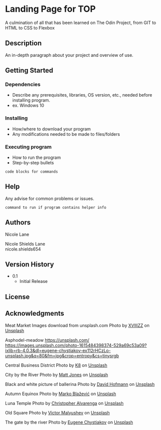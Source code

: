 # Landing Page for TOP 

A culmination of all that has been learned on The Odin Project, from GIT to HTML to CSS to Flexbox 

## Description

An in-depth paragraph about your project and overview of use.

## Getting Started

### Dependencies

* Describe any prerequisites, libraries, OS version, etc., needed before installing program.
* ex. Windows 10

### Installing

* How/where to download your program
* Any modifications needed to be made to files/folders

### Executing program

* How to run the program
* Step-by-step bullets
```
code blocks for commands
```

## Help

Any advise for common problems or issues.
```
command to run if program contains helper info
```

## Authors

Nicole Lane 

Nicole Shields Lane   
nicole.shields654 

## Version History


* 0.1
    * Initial Release

## License






## Acknowledgments
Meat Market 
Images download from unsplash.com 
Photo by <a href="https://unsplash.com/@xviiizz?utm_source=unsplash&utm_medium=referral&utm_content=creditCopyText">XVIIIZZ</a> on <a href="https://unsplash.com/photos/PmaHDUjIt4U?utm_source=unsplash&utm_medium=referral&utm_content=creditCopyText">Unsplash</a>

Asphodel-meadow
https://unsplash.com/
https://images.unsplash.com/photo-1615484398374-529a69c53a09?ixlib=rb-4.0.3&dl=eugene-chystiakov-ex112rHCzLo-unsplash.jpg&q=80&fm=jpg&crop=entropy&cs=tinysrgb

Central Business District
Photo by <a href="https://unsplash.com/@_k8_?utm_source=unsplash&utm_medium=referral&utm_content=creditCopyText">K8</a> on <a href="https://unsplash.com/photos/jov41hWKRxQ?utm_source=unsplash&utm_medium=referral&utm_content=creditCopyText">Unsplash</a>
  
  City by the River
  Photo by <a href="https://unsplash.com/@mattjonesgram?utm_source=unsplash&utm_medium=referral&utm_content=creditCopyText">Matt Jones</a> on <a href="https://unsplash.com/photos/9CPAjGVB378?utm_source=unsplash&utm_medium=referral&utm_content=creditCopyText">Unsplash</a>
  
  Black and white picture of ballerina 
  Photo by <a href="https://unsplash.com/@davidhofmann?utm_source=unsplash&utm_medium=referral&utm_content=creditCopyText">David Hofmann</a> on <a href="https://unsplash.com/photos/POd35V_uE4k?utm_source=unsplash&utm_medium=referral&utm_content=creditCopyText">Unsplash</a>
  
  Autumn Equinox 
  Photo by <a href="https://unsplash.com/@kerber?utm_source=unsplash&utm_medium=referral&utm_content=creditCopyText">Marko Blažević</a> on <a href="https://unsplash.com/photos/S7mAngnWV1A?utm_source=unsplash&utm_medium=referral&utm_content=creditCopyText">Unsplash</a>
  
  Luna Temple 
  Photo by <a href="https://unsplash.com/es/@kriztheman?utm_source=unsplash&utm_medium=referral&utm_content=creditCopyText">Christopher Alvarenga</a> on <a href="https://unsplash.com/photos/QBMdVIU3oQk?utm_source=unsplash&utm_medium=referral&utm_content=creditCopyText">Unsplash</a>
  
  Old Square 
  Photo by <a href="https://unsplash.com/@malyushev?utm_source=unsplash&utm_medium=referral&utm_content=creditCopyText">Victor Malyushev</a> on <a href="https://unsplash.com/photos/Oirxgq5IyCI?utm_source=unsplash&utm_medium=referral&utm_content=creditCopyText">Unsplash</a>
  
  The gate by the river 
  Photo by <a href="https://unsplash.com/@eugenechystiakov?utm_source=unsplash&utm_medium=referral&utm_content=creditCopyText">Eugene Chystiakov</a> on <a href="https://unsplash.com/photos/ex112rHCzLo?utm_source=unsplash&utm_medium=referral&utm_content=creditCopyText">Unsplash</a>
  

  
  
